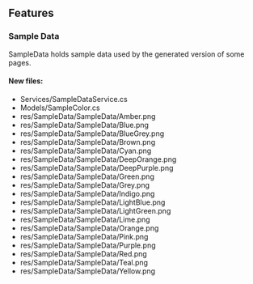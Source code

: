 ﻿## Features

<!--{[{-->
### Sample Data
SampleData holds sample data used by the generated version of some pages.
#### New files:
* Services/SampleDataService.cs
* Models/SampleColor.cs
* res/SampleData/SampleData/Amber.png
* res/SampleData/SampleData/Blue.png
* res/SampleData/SampleData/BlueGrey.png
* res/SampleData/SampleData/Brown.png
* res/SampleData/SampleData/Cyan.png
* res/SampleData/SampleData/DeepOrange.png
* res/SampleData/SampleData/DeepPurple.png
* res/SampleData/SampleData/Green.png
* res/SampleData/SampleData/Grey.png
* res/SampleData/SampleData/Indigo.png
* res/SampleData/SampleData/LightBlue.png
* res/SampleData/SampleData/LightGreen.png
* res/SampleData/SampleData/Lime.png
* res/SampleData/SampleData/Orange.png
* res/SampleData/SampleData/Pink.png
* res/SampleData/SampleData/Purple.png
* res/SampleData/SampleData/Red.png
* res/SampleData/SampleData/Teal.png
* res/SampleData/SampleData/Yellow.png
<!--}]}-->
